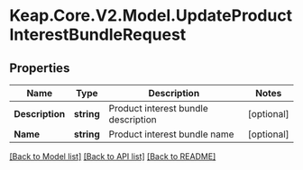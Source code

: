 # Keap.Core.V2.Model.UpdateProductInterestBundleRequest

## Properties

Name | Type | Description | Notes
------------ | ------------- | ------------- | -------------
**Description** | **string** | Product interest bundle description | [optional] 
**Name** | **string** | Product interest bundle name | [optional] 

[[Back to Model list]](../README.md#documentation-for-models) [[Back to API list]](../README.md#documentation-for-api-endpoints) [[Back to README]](../README.md)

